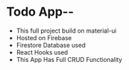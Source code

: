 # Todo App--

- This full project build on material-ui
- Hosted on Firebase
- Firestore Database used
- React Hooks used
- This App Has Full CRUD Functionality

